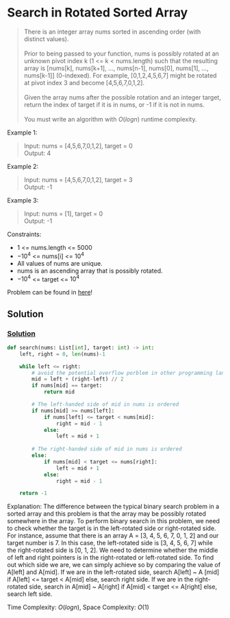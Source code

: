 # Search in Rotated Sorted Array

> There is an integer array nums sorted in ascending order (with distinct values). <br><br>
Prior to being passed to your function, nums is possibly rotated at an unknown pivot index k (1 <= k < nums.length) such that the resulting array is [nums[k], nums[k+1], ..., nums[n-1], nums[0], nums[1], ..., nums[k-1]] (0-indexed). For example, [0,1,2,4,5,6,7] might be rotated at pivot index 3 and become [4,5,6,7,0,1,2]. <br><br>
Given the array nums after the possible rotation and an integer target, return the index of target if it is in nums, or -1 if it is not in nums. <br><br>
You must write an algorithm with $O(log n)$ runtime complexity.

Example 1:
> Input: nums = [4,5,6,7,0,1,2], target = 0\
Output: 4

Example 2:
> Input: nums = [4,5,6,7,0,1,2], target = 3\
Output: -1

Example 3:
> Input: nums = [1], target = 0\
Output: -1

Constraints:
- $1$ <= nums.length <= $5000$
- $-10^4$ <= nums[i] <= $10^4$
- All values of nums are unique.
- nums is an ascending array that is possibly rotated.
- $-10^4$ <= target <= $10^4$

Problem can be found in [here](https://leetcode.com/problems/search-in-rotated-sorted-array)!

## Solution
### [Solution](/Binary%20Search/33-SearchinRotatedSortedArray/solution.py)

```python
def search(nums: List[int], target: int) -> int:
    left, right = 0, len(nums)-1

    while left <= right:
        # avoid the potential overflow porblem in other programming language, but not including Python
        mid = left + (right-left) // 2
        if nums[mid] == target:
            return mid

        # The left-handed side of mid in nums is ordered
        if nums[mid] >= nums[left]:
            if nums[left] <= target < nums[mid]:
                right = mid - 1
            else:
                left = mid + 1
        
        # The right-handed side of mid in nums is ordered
        else:
            if nums[mid] < target <= nums[right]:
                left = mid + 1
            else:
                right = mid - 1

    return -1
```

Explanation: The difference between the typical binary search problem in a sorted array and this problem is that the array may be possibly rotated somewhere in the array. To perform binary search in this problem, we need to check whether the target is in the left-rotated side or right-rotated side. For instance, assume that there is an array A = [3, 4, 5, 6, 7, 0, 1, 2] and our target number is 7. In this case, the left-rotated side is [3, 4, 5, 6, 7] while the right-rotated side is [0, 1, 2]. We need to determine whether the middle of left and right pointers is in the right-rotated or left-rotated side. To find out which side we are, we can simply achieve so by comparing the value of A[left] and A[mid]. If we are in the left-rotated side, search A[left] ~ A [mid] if A[left] <= target < A[mid] else, search right side. If we are in the right-rotated side, search in A[mid] ~ A[right] if A[mid] < target <= A[right] else, search left side.

Time Complexity: $O(logn)$, Space Complexity: $O(1)$
